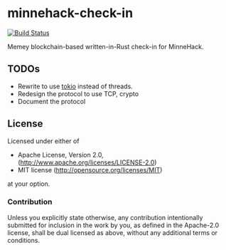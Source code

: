 # minnehack-check-in

[![Build Status](https://travis-ci.org/acmumn/minnehack-check-in.svg?branch=master)](https://travis-ci.org/acmumn/minnehack-check-in)

Memey blockchain-based written-in-Rust check-in for MinneHack.

## TODOs

 - Rewrite to use [tokio](https://tokio.rs/) instead of threads.
 - Redesign the protocol to use TCP, crypto
 - Document the protocol

## License

Licensed under either of

 * Apache License, Version 2.0, (http://www.apache.org/licenses/LICENSE-2.0)
 * MIT license (http://opensource.org/licenses/MIT)

at your option.

### Contribution

Unless you explicitly state otherwise, any contribution intentionally submitted for inclusion in the work by you, as defined in the Apache-2.0 license, shall be dual licensed as above, without any additional terms or conditions.
